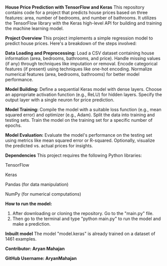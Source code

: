 **House Price Prediction with TensorFlow and Keras**
This repository contains code for a project that predicts house prices based on three features: area, number of bedrooms, and number of bathrooms. It utilizes the TensorFlow library with the Keras high-level API for building and training the machine learning model.

**Project Overview**
This project implements a simple regression model to predict house prices. Here's a breakdown of the steps involved:


**Data Loading and Preprocessing:**
Load a CSV dataset containing house information (area, bedrooms, bathrooms, and price).
Handle missing values (if any) through techniques like imputation or removal.
Encode categorical features (if present) using techniques like one-hot encoding.
Normalize numerical features (area, bedrooms, bathrooms) for better model performance.

**Model Building:**
Define a sequential Keras model with dense layers.
Choose an appropriate activation function (e.g., ReLU) for hidden layers.
Specify the output layer with a single neuron for price prediction.

**Model Training:**
Compile the model with a suitable loss function (e.g., mean squared error) and optimizer (e.g., Adam).
Split the data into training and testing sets.
Train the model on the training set for a specific number of epochs.

**Model Evaluation:**
Evaluate the model's performance on the testing set using metrics like mean squared error or R-squared.
Optionally, visualize the predicted vs. actual prices for insights.


**Dependencies**
This project requires the following Python libraries:

TensorFlow

Keras

Pandas (for data manipulation)

NumPy (for numerical computations)

**How to run the model:**
1. After downloading or cloning the repository. Go to the "main.py" file.
2. Then go to the terminal and type "python main.py" to run the model and make a prediction.

**Inbuilt model**
The model "model.keras" is already trained on a dataset of 1461 examples.

**Contributor: Aryan Mahajan**

**GitHub Username: AryanMahajan**
